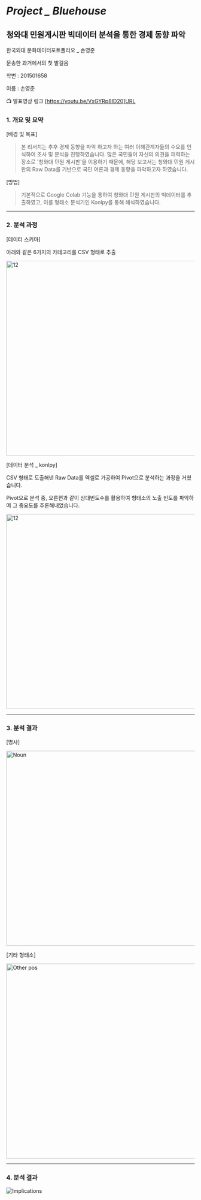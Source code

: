 # *Project _ Bluehouse*
## **청와대 민원게시판 빅데이터 분석을 통한 경제 동향 파악**

한국외대 문화데이터포트폴리오 _ 손영준

문송한 과거에서의 첫 발걸음

학번 : 201501658

이름 : 손영준

:tv: 발표영상 링크 [https://youtu.be/VxGYRp8ID20]URL





### 1. 개요 및 요약
 [배경 및 목표]
  >본 리서치는 추후 경제 동향을 파악 하고자 하는 여러 이해관계자들의 수요를 인식하여 조사 및 분석을 진행하였습니다.
  많은 국민들이 자신의 의견을 피력하는 장소로 '청와대 민원 게시판'을 이용하기 때문에, 해당 보고서는 청와대 민원
  게시판의 Raw Data를 기반으로 국민 여론과 경제 동향을 파악하고자 하였습니다.

  [방법]
   >기본적으로 Google Colab 기능을 통하여 청와대 민원 게시판의 빅데이터를 추출하였고, 이를 형태소 분석기인
   Konlpy를 통해 해석하였습니다.
   
   
   
   
   
   
   
   
   
----








### 2. 분석 과정

 [데이터 스키마]
 
 아래와 같은 6가지의 카테고리를 CSV 형태로 추출
 
 <img width="520" alt="12" src="https://user-images.githubusercontent.com/74249464/102789564-a7ffd600-43e7-11eb-8ded-d74fe2a48fa9.png">



[데이터 분석 _ konlpy]

CSV 형태로 도출해낸 Raw Data를 엑셀로 가공하여 Pivot으로 분석하는 과정을 거쳤습니다.

Pivot으로 분석 중, 오른편과 같이 상대빈도수를 활용하여 형태소의 노출 빈도를 파악하여 그 중요도를 추론해내었습니다.

<img width="520" alt="12" src="https://user-images.githubusercontent.com/74249464/102790058-4b50eb00-43e8-11eb-8c89-54bde8a2c3d1.png">












----







### 3. 분석 결과

[명사]

<img width="520" alt="Noun" src="https://user-images.githubusercontent.com/74249464/102790537-ecd83c80-43e8-11eb-8edd-55fe84f4d2ec.png">




[기타 형태소]


<img width="520" alt="Other pos" src="https://user-images.githubusercontent.com/74249464/102790714-3b85d680-43e9-11eb-870c-aa6d60c0a4fc.png">







----


### 4. 분석 결과

![Implications](https://user-images.githubusercontent.com/74249464/102790868-78ea6400-43e9-11eb-9e66-83ae7d5fd6d7.jpg)



